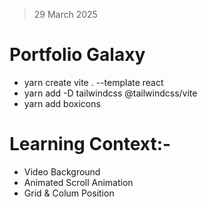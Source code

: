 > 29 March 2025

# Portfolio Galaxy

- yarn create vite . --template react
- yarn add -D tailwindcss @tailwindcss/vite
- yarn add boxicons

# Learning Context:-

- Video Background
- Animated Scroll Animation
- Grid & Colum Position
